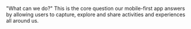 "What can we do?"  This is the core question our mobile-first app answers by allowing users to capture, explore and share activities and experiences all around us.
